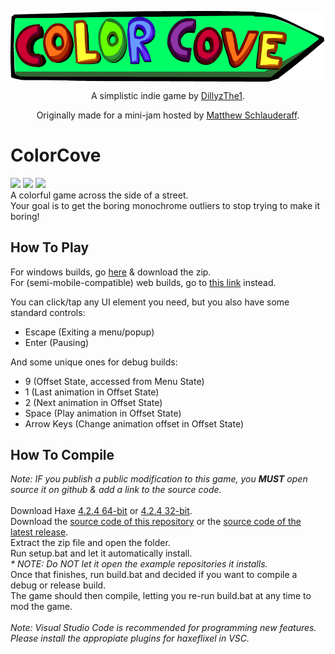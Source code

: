 <p align="center">
  <img align="center" src="art/sign logo.png">
</p>
<p align="center">
  A simplistic indie game by <a href="https://www.github.com/DillyzThe1">DillyzThe1</a>.
</p>
<p align="center">
  Originally made for a mini-jam hosted by <a href="https://matthew-schlauderaff.itch.io/">Matthew Schlauderaff</a>.
</p>



# ColorCove

[![](https://img.shields.io/github/downloads/DillyzThe1/Colorcove/total.svg)](../../releases) [![](https://img.shields.io/github/v/release/DillyzThe1/ColorCove)](../../releases/latest) [![](https://img.shields.io/github/repo-size/DillyzThe1/ColorCove)](../../archive/refs/heads/main.zip)<br/>
A colorful game across the side of a street.<br/>
Your goal is to get the boring monochrome outliers to stop trying to make it boring!

## How To Play

For windows builds, go [here](https://github.com/DillyzThe1/ColorCove/releases) & download the zip.<br/>
For (semi-mobile-compatible) web builds, go to [this link](https://dillyzthe1.github.io/ColorCoveWebBuild/) instead.

You can click/tap any UI element you need, but you also have some standard controls:<br/>
* Escape (Exiting a menu/popup)<br/>
* Enter (Pausing)<br/>

And some unique ones for debug builds:<br/>
* 9 (Offset State, accessed from Menu State)<br/>
* 1 (Last animation in Offset State)<br/>
* 2 (Next animation in Offset State)<br/>
* Space (Play animation in Offset State)<br/>
* Arrow Keys (Change animation offset in Offset State)<br/>

## How To Compile
<i>Note: IF you publish a public modification to this game, you <b>MUST</b> open source it on github & add a link to the source code.</i>
<br/>
<br/>
Download Haxe [4.2.4 64-bit](https://haxe.org/download/file/4.2.4/haxe-4.2.4-win64.exe/) or [4.2.4 32-bit](https://haxe.org/download/file/4.2.4/haxe-4.2.4-win.exe/).
<br/>
Download the [source code of this repository](https://www.github.com/DillyzThe1/ColorCove/archive/refs/heads/main.zip) or the [source code of the latest release](https://www.github.com/DillyzThe1/ColorCove/releases/latest).
<br/>
Extract the zip file and open the folder.<br/>
Run setup.bat and let it automatically install.<br/>
<i>* NOTE: Do NOT let it open the example repositories it installs.</i><br/>
Once that finishes, run build.bat and decided if you want to compile a debug or release build.<br/>
The game should then compile, letting you re-run build.bat at any time to mod the game.<br/>
<br/>
<i>Note: Visual Studio Code is recommended for programming new features. Please install the appropiate plugins for haxeflixel in VSC.</i><br/>
